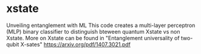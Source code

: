 # xstate
Unveiling entanglement with ML
This code creates a multi-layer perceptron (MLP) binary classifier to distinguish bteween quantum Xstate vs non Xstate.
More on Xstate can be found in "Entanglement universality of two-qubit X-sates" https://arxiv.org/pdf/1407.3021.pdf
